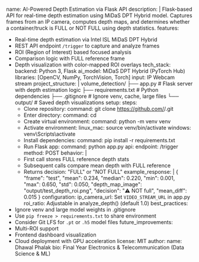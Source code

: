 name: AI-Powered Depth Estimation via Flask API
description: |
  Flask-based API for real-time depth estimation using MiDaS DPT Hybrid model.
  Captures frames from an IP camera, computes depth maps, and determines
  whether a container/truck is FULL or NOT FULL using depth statistics.
features:
  - Real-time depth estimation via Intel ISL MiDaS DPT Hybrid
  - REST API endpoint `/trigger` to capture and analyze frames
  - ROI (Region of Interest) based focused analysis
  - Comparison logic with FULL reference frame
  - Depth visualization with color-mapped ROI overlays
tech_stack:
  backend: Python 3, Flask
  ai_model: MiDaS DPT Hybrid (PyTorch Hub)
  libraries: [OpenCV, NumPy, TorchVision, Torch]
  input: IP Webcam stream
project_structure: |
  volume_detection/
    ├── app.py                # Flask server with depth estimation logic
    ├── requirements.txt      # Python dependencies
    ├── .gitignore            # Ignore venv, cache, large files
    └── output/               # Saved depth visualizations
setup:
  steps:
    - Clone repository:
      command: git clone https://github.com/<your-username>/<repo-name>.git
    - Enter directory:
      command: cd <repo-name>
    - Create virtual environment:
      command: python -m venv venv
    - Activate environment:
      linux_mac: source venv/bin/activate
      windows: venv\Scripts\activate
    - Install dependencies:
      command: pip install -r requirements.txt
    - Run Flask app:
      command: python app.py
api:
  endpoint: /trigger
  method: POST
  behavior: |
    - First call stores FULL reference depth stats
    - Subsequent calls compare mean depth with FULL reference
    - Returns decision: "FULL" or "NOT FULL"
  example_response: |
    {
      "frame": "test",
      "mean": 0.234,
      "median": 0.220,
      "min": 0.001,
      "max": 0.650,
      "std": 0.050,
      "depth_map_image": "output/test_depth_roi.png",
      "decision": "⚠️ NOT full",
      "mean_diff": 0.015
    }
configuration:
  ip_camera_url: Set `VIDEO_STREAM_URL` in app.py
  roi_ratio: Adjustable in analyze_depth() (default 1.0)
best_practices:
  - Ignore venv and large model weights in .gitignore
  - Use `pip freeze > requirements.txt` to share environment
  - Consider Git LFS for `.pt` or `.h5` model files
future_improvements:
  - Multi-ROI support
  - Frontend dashboard visualization
  - Cloud deployment with GPU acceleration
license: MIT
author:
  name: Dhawal Phalak
  bio: Final Year Electronics & Telecommunication (Data Science & ML)
